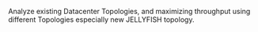 Analyze existing Datacenter Topologies, and maximizing throughput using different Topologies especially new JELLYFISH topology.

